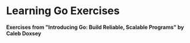 Learning Go Exercises
=====================

**Exercises from "Introducing Go: Build Reliable, Scalable Programs" by Caleb Doxsey**


